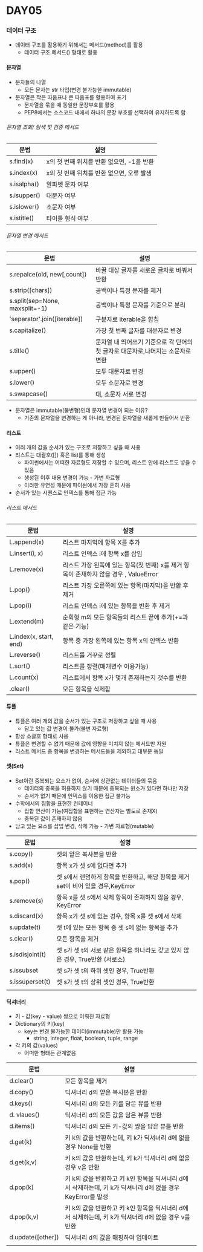 # DAY05

### 데이터 구조

- 데이터 구조를 활용하기 위해서는 메서드(method)를 활용
  - 데이터 구조.메서드() 형태로 활용



#### 문자열

- 문자들의 나열
  - 모든 문자는 str 타입(변경 불가능한 immutable)
- 문자열은 작은 따옴표나 큰 따옴표를 활용하여 표기
  - 문자열을 묶을 때 동일한 문장부호를 활용
  - PEP8에서는 소스코드 내에서 하나의 문장 부호를 선택하여 유지하도록 함

###### 문자열 조회/ 탐색 및 검증 메서드

| 문법        | 설명                                      |
| ----------- | ----------------------------------------- |
| s.find(x)   | x의 첫 번째 위치를 반환 없으면, -1을 반환 |
| s.index(x)  | x의 첫 번째 위치를 반환 없으면, 오류 발생 |
| s.isalpha() | 알파벳 문자 여부                          |
| s.isupper() | 대문자 여부                               |
| s.islower() | 소문자 여부                               |
| s.istitle() | 타이틀 형식 여부                          |

###### 문자열 변경 메서드 

| 문법                           | 설명                                                         |
| ------------------------------ | ------------------------------------------------------------ |
| s.repalce(old, new[,count])    | 바꿀 대상 글자를 새로운 글자로 바꿔서 반환                   |
| s.strip([chars])               | 공백이나 특정 문자를 제거                                    |
| s.split(sep=None, maxsplit=-1) | 공백이나 특정 문자를 기준으로 분리                           |
| 'separator'.join([iterable])   | 구분자로 iterable을 합침                                     |
| s.capitalize()                 | 가장 첫 번째 글자를 대문자로 변경                            |
| s.title()                      | 문자열 내 띄어쓰기 기준으로 각 단어의 첫 글자로 대문자로,나머지는 소문자로 변환 |
| s.upper()                      | 모두 대문자로 변경                                           |
| s.lower()                      | 모두 소문자로 변경                                           |
| s.swapcase()                   | 대, 소문자 서로 변경                                         |

- 문자열은 immutable(불변형)인데 문자열 변경이 되는 이유?
  - 기존의 문자열을 변경하는 게 아니라, 변경된 문자열을 새롭게 만들어서 반환

#### 리스트

- 여러 개의 값을 순서가 있는 구조로 저장하고 싶을 때 사용
- 리스트는 대괄호([]) 혹은 list를 통해 생성
  - 파이썬에서는 어떠한 자료형도 저장할 수 있으며, 리스트 안에 리스트도 넣을 수 있음
  - 생성된 이후 내용 변경이 가능 - 가변 자료형
  - 이러한 유연성 때문에 파이썬에서 가장 흔히 사용
- 순서가 있는 시퀀스로 인덱스를 통해 접근 가능

###### 리스트 메서드

| 문법                   | 설명                                                         |
| ---------------------- | ------------------------------------------------------------ |
| L.append(x)            | 리스트 마지막에 항목 X를 추가                                |
| L.insert(i, x)         | 리스트 인덱스 i에 항목 x를 삽입                              |
| L.remove(x)            | 리스트 가장 왼쪽에 있는 항목(첫 번째) x를 제거 항목이 존재하지 않을 경우 , ValueError |
| L.pop()                | 리스트 가장 오른쪽에 있는 항목(마지막)을 반환 후 제거        |
| L.pop(i)               | 리스트 인덱스 i에 있는 항목을 반환 후 제거                   |
| L.extend(m)            | 순회형 m의 모든 항목들의 리스트 끝에 추가(+=과 같은 기능)    |
| L.index(x, start, end) | 항목 중 가장 왼쪽에 있는 항목 x의 인덱스 반환                |
| L.reverse()            | 리스트를 거꾸로 정렬                                         |
| L.sort()               | 리스트를 정렬(매개변수 이용가능)                             |
| L.count(x)             | 리스트에서 항목 x가 몇개 존재하는지 갯수를 반환              |
| .clear()               | 모든 항목을 삭제함                                           |

#### 튜플

- 튜플은 여러 개의 값을 순서가 있는 구조로 저장하고 싶을 때 사용
  - 담고 있는 값 변경이 불가(불변 자료형)
- 항상 소괄호 형태로 사용
- 튜플은 변경할 수 없기 때문에 값에 영향을 미치지 않는 메서드만 지원
- 리스트 메서드 중 항목을 변경하는 메서드들을 제외하고 대부분 동일



#### 셋(Set)

- Set이란 중복되는 요소가 없이, 순서에 상관없는 데이터들의 묶음
  - 데이터의 중복을 허용하지 않기 때문에 중복되는 원소가 있다면 하나만 저장
  - 순서가 없기 때문에 인덱스를 이용한 접근 불가능
- 수학에서의 집합을 표현한 컨테이너
  - 집합 연산이 가능(여집합을 표현하는 연산자는 별도로 존재X)
  - 중복된 값이 존재하지 않음
- 담고 있는 요소를 삽입 변경, 삭제 가능 - 가변 자료형(mutable)



| 문법            | 설명                                                         |
| --------------- | ------------------------------------------------------------ |
| s.copy()        | 셋의 얕은 복사본을 반환                                      |
| s.add(x)        | 항목 x가 셋 s에 없다면 추가                                  |
| s.pop()         | 셋 s에서 랜덤하게 항목을 반환하고, 해당 항목을 제거 set이 비어 있을 경우,KeyError |
| s.remove(s)     | 항목 x를 셋 s에서 삭제 항목이 존재하지 않을 경우, KeyError   |
| s.discard(x)    | 항목 x가 셋 s에 있는 경우, 항목 x를 셋 s에서 삭제            |
| s.update(t)     | 셋 t에 있는 모든 항목 중 셋 s에 없는 항목을 추가             |
| s.clear()       | 모든 항목을 제거                                             |
| s.isdisjoint(t) | 셋 s가 셋 t의 서로 같은 항목을 하나라도 갖고 있지 않은 경우, True반환 (서로소) |
| s.issubset      | 셋 s가 셋 t의 하위 셋인 경우,  True반환                      |
| s.issuperset(t) | 셋 s가 셋 t의 상위 셋인 경우,  True반환                      |
|                 |                                                              |

#### 딕셔너리 

- 키 - 값(key - value) 쌍으로 이뤄진 자료형 
- Dictionary의 키(key)
  - key는 변경 불가능한 데이터(immutable)만 활용 가능
    - string, integer, float, boolean, tuple, range
- 각 키의 값(values)
  - 어떠한 형태든 관계없음

| 문법              | 설명                                                         |
| ----------------- | ------------------------------------------------------------ |
| d.clear()         | 모든 항목을 제거                                             |
| d.copy()          | 딕셔너리 d의 얕은 복사본을 반환                              |
| d.keys()          | 딕셔너리 d의 모든 키를 담은 뷰를 반환                        |
| d. vlaues()       | 딕셔너리 d의 모든 값을 담은 뷰를 반환                        |
| d.items()         | 딕셔너리 d의 모든 키-값의 쌍을 담은 뷰를 반환                |
| d.get(k)          | 키 k의 값을 반환하는데, 키 k가 딕셔너리 d에 없을 경우 None을 반환 |
| d.get(k,v)        | 키 k의 값을 반환하는데, 키 k가 딕셔너리 d에 없을 경우 v을 반환 |
| d.pop(k)          | 키 k의 값을 반환하고 키 k인 항목을 딕셔너리 d에서 삭제하는데, 키 k가 딕셔너리 d에 없을 경우 KeyError를 발생 |
| d.pop(k,v)        | 키 k의 값을 반환하고 키 k인 항목을 딕셔너리 d에서 삭제하는데, 키 k가 딕셔너리 d에 없을 경우 v를 반환 |
| d.update([other]) | 딕셔너리 d의 값을 매핑하여 업데이트                          |
|                   |                                                              |
